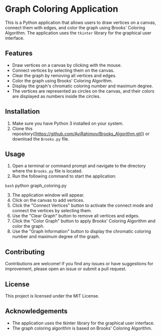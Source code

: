 # Graph Coloring Application

This is a Python application that allows users to draw vertices on a canvas, connect them with edges, and color the graph using Brooks' Coloring Algorithm. The application uses the `tkinter` library for the graphical user interface.

## Features

- Draw vertices on a canvas by clicking with the mouse.
- Connect vertices by selecting them on the canvas.
- Clear the graph by removing all vertices and edges.
- Color the graph using Brooks' Coloring Algorithm.
- Display the graph's chromatic coloring number and maximum degree.
- The vertices are represented as circles on the canvas, and their colors are displayed as numbers inside the circles.

## Installation

1. Make sure you have Python 3 installed on your system.
2. Clone this repository([https://github.com/AviRahimov/Brooks_Algorithm.git]) or download the `Brooks.py` file.

## Usage

1. Open a terminal or command prompt and navigate to the directory where the `Brooks.py` file is located.
2. Run the following command to start the application:

```bash```
python graph_coloring.py

3. The application window will appear.
4. Click on the canvas to add vertices.
5. Click the "Connect Vertices" button to activate the connect mode and connect the vertices by selecting them.
6. Use the "Clear Graph" button to remove all vertices and edges.
7. Click the "Color Graph" button to apply Brooks' Coloring Algorithm and color the graph.
8. Use the "Graph Information" button to display the chromatic coloring number and maximum degree of the graph.

## Contributing
Contributions are welcome! If you find any issues or have suggestions for improvement, please open an issue or submit a pull request.

## License
This project is licensed under the MIT License.

## Acknowledgements
- The application uses the tkinter library for the graphical user interface.
- The graph coloring algorithm is based on Brooks' Coloring Algorithm.
